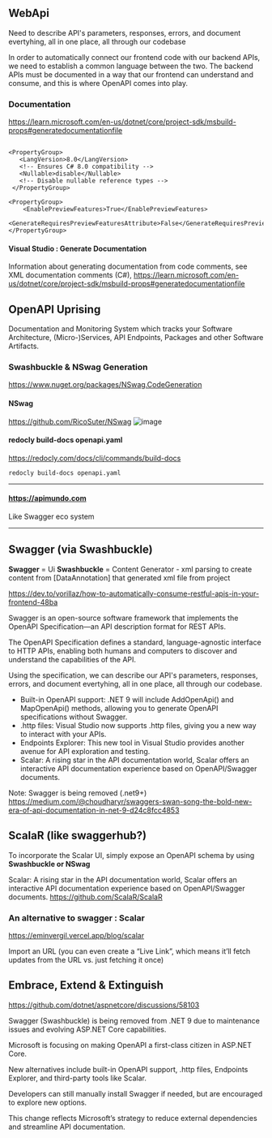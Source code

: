 
## WebApi
Need to describe API's parameters, responses, errors, and document evertyhing, all in one place, all through our codebase

In order to automatically connect our frontend code with our backend APIs, we need to establish a common language between the two. 
The backend APIs must be documented in a way that our frontend can understand and consume, and this is where OpenAPI comes into play.



### Documentation 
https://learn.microsoft.com/en-us/dotnet/core/project-sdk/msbuild-props#generatedocumentationfile
```

<PropertyGroup>
   <LangVersion>8.0</LangVersion>
   <!-- Ensures C# 8.0 compatibility -->
   <Nullable>disable</Nullable>
   <!-- Disable nullable reference types -->
 </PropertyGroup>

<PropertyGroup>
    <EnablePreviewFeatures>True</EnablePreviewFeatures>
    <GenerateRequiresPreviewFeaturesAttribute>False</GenerateRequiresPreviewFeaturesAttribute>
</PropertyGroup>

```
#### Visual Studio : Generate Documentation 
Information about generating documentation from code comments, see XML documentation comments (C#),
https://learn.microsoft.com/en-us/dotnet/core/project-sdk/msbuild-props#generatedocumentationfile

## OpenAPI Uprising

Documentation and Monitoring System which tracks your Software Architecture, (Micro-)Services, API Endpoints, Packages and other Software Artifacts.



### Swashbuckle & NSwag Generation

https://www.nuget.org/packages/NSwag.CodeGeneration


#### NSwag
https://github.com/RicoSuter/NSwag
![image](https://github.com/user-attachments/assets/bfd0d1e5-863e-44ed-b955-0ec5ebf68117)

#### redocly build-docs openapi.yaml

https://redocly.com/docs/cli/commands/build-docs

```
redocly build-docs openapi.yaml
```

---

#### https://apimundo.com
Like  Swagger eco system

--- 

## Swagger (via Swashbuckle) 

**Swagger** = Ui
**Swashbuckle** = Content Generator - xml parsing to create content from [DataAnnotation] that generated xml file from project

https://dev.to/vorillaz/how-to-automatically-consume-restful-apis-in-your-frontend-48ba

Swagger is an open-source software framework that implements the OpenAPI Specification—an API description format for REST APIs. 

The OpenAPI Specification defines a standard, language-agnostic interface to HTTP APIs, enabling both humans and computers to discover and understand the capabilities of the API.

Using the specification, we can describe our API's parameters, responses, errors, and document evertyhing, all in one place, all through our codebase.

-  Built-in OpenAPI support: .NET 9 will include AddOpenApi() and MapOpenApi() methods, allowing you to generate OpenAPI specifications without Swagger.
-  .http files: Visual Studio now supports .http files, giving you a new way to interact with your APIs.
-  Endpoints Explorer: This new tool in Visual Studio provides another avenue for API exploration and testing.
-  Scalar: A rising star in the API documentation world, Scalar offers an interactive API documentation experience based on OpenAPI/Swagger documents.

Note: Swagger is being removed (.net9+) https://medium.com/@choudharyr/swaggers-swan-song-the-bold-new-era-of-api-documentation-in-net-9-d24c8fcc4853

## ScalaR (like swaggerhub?)

To incorporate the Scalar UI, simply expose an OpenAPI schema by using **Swashbuckle or NSwag**  

Scalar: A rising star in the API documentation world, Scalar offers an interactive API documentation experience based on OpenAPI/Swagger documents.
https://github.com/ScalaR/ScalaR 
### An alternative to swagger : Scalar
https://eminvergil.vercel.app/blog/scalar

Import an URL (you can even create a “Live Link”, which means it’ll fetch updates from the URL vs. just fetching it once)

## Embrace, Extend & Extinguish

https://github.com/dotnet/aspnetcore/discussions/58103

Swagger (Swashbuckle) is being removed from .NET 9 due to maintenance issues and evolving ASP.NET Core capabilities.

Microsoft is focusing on making OpenAPI a first-class citizen in ASP.NET Core.

New alternatives include built-in OpenAPI support, .http files, Endpoints Explorer, and third-party tools like Scalar.

Developers can still manually install Swagger if needed, but are encouraged to explore new options.

This change reflects Microsoft’s strategy to reduce external dependencies and streamline API documentation.
